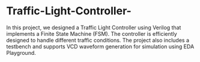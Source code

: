 # Traffic-Light-Controller-
In this project, we designed a Traffic Light Controller using Verilog that implements a Finite State Machine (FSM). The controller is efficiently designed to handle different traffic conditions. The project also includes a testbench and supports VCD waveform generation for simulation using EDA Playground.
